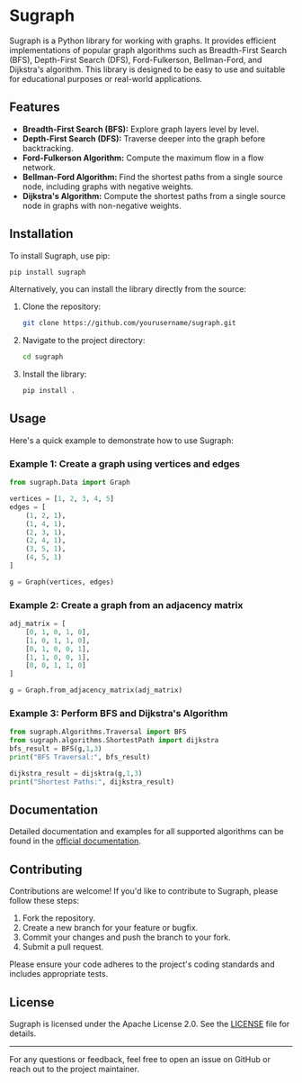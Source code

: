 # Sugraph

Sugraph is a Python library for working with graphs. It provides efficient implementations of popular graph algorithms such as Breadth-First Search (BFS), Depth-First Search (DFS), Ford-Fulkerson, Bellman-Ford, and Dijkstra's algorithm. This library is designed to be easy to use and suitable for educational purposes or real-world applications.

## Features
- **Breadth-First Search (BFS):** Explore graph layers level by level.
- **Depth-First Search (DFS):** Traverse deeper into the graph before backtracking.
- **Ford-Fulkerson Algorithm:** Compute the maximum flow in a flow network.
- **Bellman-Ford Algorithm:** Find the shortest paths from a single source node, including graphs with negative weights.
- **Dijkstra's Algorithm:** Compute the shortest paths from a single source node in graphs with non-negative weights.

## Installation

To install Sugraph, use pip:

```bash
pip install sugraph
```

Alternatively, you can install the library directly from the source:

1. Clone the repository:

   ```bash
   git clone https://github.com/yourusername/sugraph.git
   ```

2. Navigate to the project directory:

   ```bash
   cd sugraph
   ```

3. Install the library:

   ```bash
   pip install .
   ```

## Usage

Here's a quick example to demonstrate how to use Sugraph:

### Example 1: Create a graph using vertices and edges

```python
from sugraph.Data import Graph

vertices = [1, 2, 3, 4, 5]
edges = [
    (1, 2, 1),
    (1, 4, 1),
    (2, 3, 1),
    (2, 4, 1),
    (3, 5, 1),
    (4, 5, 1)
]

g = Graph(vertices, edges)
```

### Example 2: Create a graph from an adjacency matrix

```python
adj_matrix = [
    [0, 1, 0, 1, 0],
    [1, 0, 1, 1, 0],
    [0, 1, 0, 0, 1],
    [1, 1, 0, 0, 1],
    [0, 0, 1, 1, 0]
]

g = Graph.from_adjacency_matrix(adj_matrix)
```

### Example 3: Perform BFS and Dijkstra's Algorithm

```python
from sugraph.Algorithms.Traversal import BFS
from sugraph.algorithms.ShortestPath import dijkstra
bfs_result = BFS(g,1,3)
print("BFS Traversal:", bfs_result)

dijkstra_result = dijsktra(g,1,3)
print("Shortest Paths:", dijkstra_result)
```

## Documentation

Detailed documentation and examples for all supported algorithms can be found in the [official documentation](https://github.com/yourusername/sugraph#documentation).

## Contributing

Contributions are welcome! If you'd like to contribute to Sugraph, please follow these steps:

1. Fork the repository.
2. Create a new branch for your feature or bugfix.
3. Commit your changes and push the branch to your fork.
4. Submit a pull request.

Please ensure your code adheres to the project's coding standards and includes appropriate tests.

## License

Sugraph is licensed under the Apache License 2.0. See the [LICENSE](https://github.com/yourusername/sugraph/blob/main/LICENSE) file for details.

---

For any questions or feedback, feel free to open an issue on GitHub or reach out to the project maintainer.

